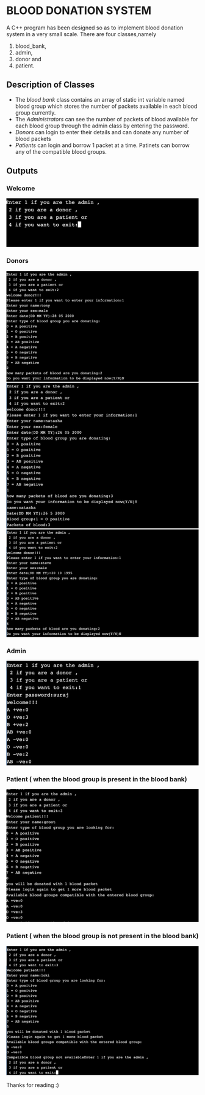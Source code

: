 # BLOOD DONATION SYSTEM

A C++ program has been designed so as to implement blood donation system in a very small scale. 
There are four classes,namely 
1. blood_bank, 
2. admin, 
3. donor and 
4. patient.

## Description of Classes

- The *blood bank* class contains an array of static int variable named blood group which stores the number of packets available in each blood group currently.
- The *Administrators* can see the number of packets of blood available for each blood group through the admin class by entering the password.
- *Donors* can login to enter their details and can donate any number of blood packets 
- *Patients* can login and borrow 1 packet at a time. Patinets can borrow any of the compatible blood groups.

## Outputs

### Welcome

<img src = "./images/welcome.png" >

### Donors 

<img src = "./images/donor.png" >
<img src = "./images/donor2.png" >
<img src = "./images/donor3.png" >

### Admin

<img src = "./images/admin_after3donor.png" >

### Patient ( when the blood group is present in the blood bank)


<img src = "./images/patient_success1.png" >

### Patient ( when the blood group is not present in the blood bank)

<img src = "./images/patient_failure.png" >

Thanks for reading :)
